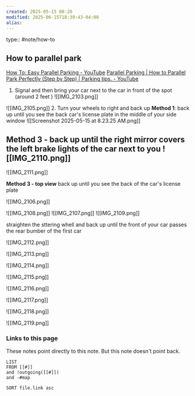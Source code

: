 ```yaml
---
created: 2025-05-15 08:20
modified: 2025-06-15T18:39:43-04:00
alias: 
---
```

type:: #note/how-to  


## How to parallel park
[How To: Easy Parallel Parking - YouTube](https://www.youtube.com/watch?v=pB_iFY2jIdI)
[Parallel Parking | How to Parallel Park Perfectly (Step by Step) | Parking tips. - YouTube](https://www.youtube.com/watch?v=FjEmxM2PMv8)
1. Signal and then bring your car next to the car in front of the spot (around 2 feet )
![[IMG_2103.png]]

![[IMG_2105.png]]
2. Turn your wheels to right and back up
	**Method 1**: back up until you see the back car's license plate  in the middle of your side window
![[Screenshot 2025-05-15 at 8.23.25 AM.png]]


**Method 3**
	- back up until the right mirror covers the left brake lights of the car next to you
![[IMG_2110.png]]
- 
![[IMG_2111.png]]


**Method 3 - top view** back up until you see the back of the car's license plate
		
![[IMG_2106.png]]
	
![[IMG_2108.png]]
![[IMG_2107.png]]
![[IMG_2109.png]]

straighten the sttering whell and back up until the front of your car passes the rear bumber of the first car

![[IMG_2112.png]]

![[IMG_2113.png]]

![[IMG_2114.png]]

![[IMG_2115.png]]

![[IMG_2116.png]]

![[IMG_2117.png]]

![[IMG_2118.png]]

![[IMG_2119.png]]


### Links to this page
These notes point directly to this note. But this note doesn't point back.
```dataview
LIST
FROM [[#]]
and !outgoing([[#]])
and -#map

SORT file.link asc
```



